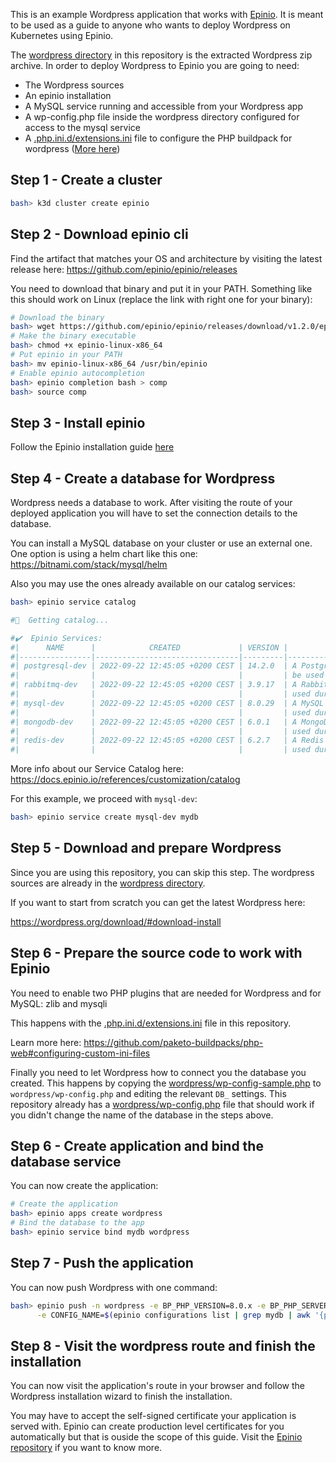 This is an example Wordpress application that works with [Epinio](https://github.com/epinio/epinio).
It is meant to be used as a guide to anyone who wants to deploy Wordpress on Kubernetes using Epinio.

The [wordpress directory](wordpress/) in this repository is the extracted Wordpress zip archive.
In order to deploy Wordpress to Epinio you are going to need:

- The Wordpress sources
- An epinio installation
- A MySQL service running and accessible from your Wordpress app
- A wp-config.php file inside the wordpress directory configured for access to the mysql service
- A [.php.ini.d/extensions.ini](.php.ini.d/extensions.ini)
  file to configure the PHP buildpack for wordpress ([More here](https://github.com/paketo-buildpacks/php-web#configuring-custom-ini-files))

## Step 1 - Create a cluster

```bash
bash> k3d cluster create epinio
```

## Step 2 - Download epinio cli

Find the artifact that matches your OS and architecture by visiting the latest
release here: https://github.com/epinio/epinio/releases

You need to download that binary and put it in your PATH. Something like this
should work on Linux (replace the link with right one for your binary):

```bash
# Download the binary
bash> wget https://github.com/epinio/epinio/releases/download/v1.2.0/epinio-linux-x86_64
# Make the binary executable
bash> chmod +x epinio-linux-x86_64
# Put epinio in your PATH
bash> mv epinio-linux-x86_64 /usr/bin/epinio
# Enable epinio autocompletion
bash> epinio completion bash > comp
bash> source comp
```

## Step 3 - Install epinio

Follow the Epinio installation guide [here](https://docs.epinio.io/installation)

## Step 4 - Create a database for Wordpress

Wordpress needs a database to work. After visiting the route of your deployed application you will have to set the connection details to the database.

You can install a MySQL database on your cluster or use an external one. One option is using a helm chart like this one: https://bitnami.com/stack/mysql/helm

Also you may use the ones already available on our catalog services:

```bash
bash> epinio service catalog

#🚢  Getting catalog...

#✔️  Epinio Services:
#|      NAME      |            CREATED             | VERSION |          DESCRIPTION           |
#|----------------|--------------------------------|---------|--------------------------------|
#| postgresql-dev | 2022-09-22 12:45:05 +0200 CEST | 14.2.0  | A PostgreSQL service that can  |
#|                |                                |         | be used during development     |
#| rabbitmq-dev   | 2022-09-22 12:45:05 +0200 CEST | 3.9.17  | A RabbitMQ service that can be |
#|                |                                |         | used during development        |
#| mysql-dev      | 2022-09-22 12:45:05 +0200 CEST | 8.0.29  | A MySQL service that can be    |
#|                |                                |         | used during development        |
#| mongodb-dev    | 2022-09-22 12:45:05 +0200 CEST | 6.0.1   | A MongoDB service that can be  |
#|                |                                |         | used during development        |
#| redis-dev      | 2022-09-22 12:45:05 +0200 CEST | 6.2.7   | A Redis service that can be    |
#|                |                                |         | used during development        |
```
More info about our Service Catalog here: https://docs.epinio.io/references/customization/catalog

For this example, we proceed with `mysql-dev`:
```bash
bash> epinio service create mysql-dev mydb 
```
## Step 5 - Download and prepare Wordpress

Since you are using this repository, you can skip this step. The wordpress
sources are already in the [wordpress directory](wordpress).

If you want to start from scratch you can get the latest Wordpress here:

https://wordpress.org/download/#download-install

## Step 6 - Prepare the source code to work with Epinio

You need to enable two PHP plugins that are needed for
Wordpress and for MySQL:  zlib and mysqli

This happens with the [.php.ini.d/extensions.ini](.php.ini.d/extensions.ini) file
in this repository.

Learn more here: https://github.com/paketo-buildpacks/php-web#configuring-custom-ini-files

Finally you need to let Wordpress how to connect you the database you created.
This happens by copying the [wordpress/wp-config-sample.php](wordpress/wp-config-sample.php)
to `wordpress/wp-config.php` and editing the relevant `DB_` settings.
This repository already has a [wordpress/wp-config.php](wordpress/wp-config.php) file
that should work if you didn't change the name of the database in the steps above.

## Step 6 - Create application and bind the database service

You can now create the application:
```bash
# Create the application
bash> epinio apps create wordpress
# Bind the database to the app
bash> epinio service bind mydb wordpress
```

## Step 7 - Push the application

You can now push Wordpress with one command:

```bash
bash> epinio push -n wordpress -e BP_PHP_VERSION=8.0.x -e BP_PHP_SERVER=nginx -e BP_PHP_WEB_DIR=wordpress \
      -e CONFIG_NAME=$(epinio configurations list | grep mydb | awk '{print $2}')
```

## Step 8 - Visit the wordpress route and finish the installation

You can now visit the application's route in your browser and follow the Wordpress
installation wizard to finish the installation.

You may have to accept the self-signed certificate your application is served with.
Epinio can create production level certificates for you automatically but that is
ouside the scope of this guide. Visit the [Epinio repository](https://github.com/epinio/epinio)
if you want to know more.
